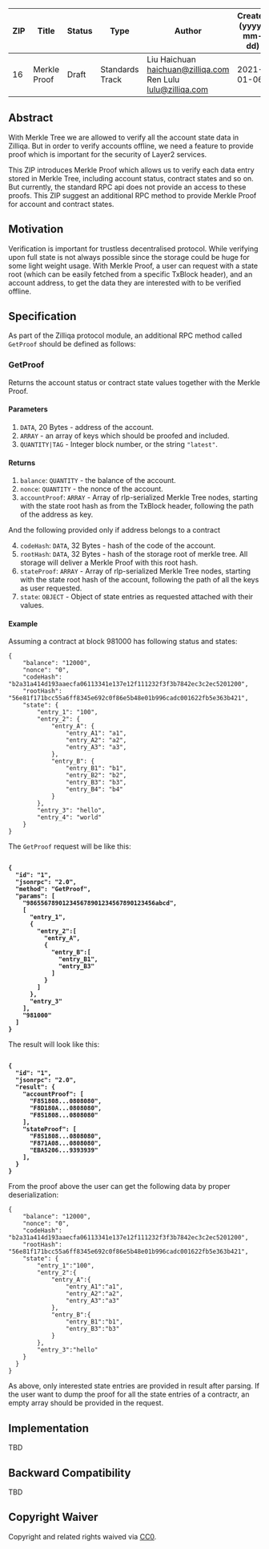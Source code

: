 | ZIP | Title | Status| Type | Author | Created (yyyy-mm-dd) | Updated (yyyy-mm-dd)
|--|--|--|--| -- | -- | -- |
| 16  | Merkle Proof | Draft | Standards Track  | Liu Haichuan <haichuan@zilliqa.com> <br> Ren Lulu <lulu@zilliqa.com> | 2021-01-06 | 2020-01-06

## Abstract

With Merkle Tree we are allowed to verify all the account state data in Zilliqa. But in order to verify accounts offline, we need a feature to provide proof which is important for the security of Layer2 services.

This ZIP introduces Merkle Proof which allows us to verify each data entry stored in Merkle Tree, including account status, contract states and so on. But currently, the standard RPC api does not provide an access to these proofs. This ZIP suggest an additional RPC method to provide Merkle Proof for account and contract states.

## Motivation

Verification is important for trustless decentralised protocol. While verifying upon full state is not always possible since the storage could be huge for some light weight usage. With Merkle Proof, a user 
can request with a state root (which can be easily fetched from a specific TxBlock header), and an account address, to get the data they are interested with to be verified offline.

## Specification

As part of the Zilliqa protocol module, an additional RPC method called `GetProof` should be defined as follows:

### GetProof

Returns the account status or contract state values together with the Merkle Proof.

#### Parameters

1. `DATA`, 20 Bytes - address of the account.
2. `ARRAY` - an array of keys which should be proofed and included.
3. `QUANTITY|TAG` - Integer block number, or the string `"latest"`.

#### Returns

1. `balance`: `QUANTITY` - the balance of the account.
2. `nonce`: `QUANTITY` - the nonce of the account.
3. `accountProof`: `ARRAY` - Array of rlp-serialized Merkle Tree nodes, starting with the state root hash as from the TxBlock header, following the path of the address as key.

And the following provided only if address belongs to a contract

4. `codeHash`: `DATA`, 32 Bytes - hash of the code of the account.
5. `rootHash`: `DATA`, 32 Bytes - hash of the storage root of merkle tree. All storage will deliver a Merkle Proof with this root hash.
6. `stateProof`: `ARRAY` - Array of rlp-serialized Merkle Tree nodes, starting with the state root hash of the account, following the path of all the keys as user requested.
7. `state`: `OBJECT` - Object of state entries as requested attached with their values.

#### Example

Assuming a contract at block 981000 has following status and states:
```
{
	"balance": "12000",
	"nonce": "0",
	"codeHash": "b2a31a414d193aaecfa06113341e137e12f111232f3f3b7842ec3c2ec5201200",
	"rootHash": "56e81f171bcc55a6ff8345e692c0f86e5b48e01b996cadc001622fb5e363b421",
	"state": {
		"entry_1": "100",
		"entry_2": {
			"entry_A": {
				"entry_A1": "a1",
				"entry_A2": "a2",
				"entry_A3": "a3",
			},
			"entry_B": {
				"entry_B1": "b1",
				"entry_B2": "b2",
				"entry_B3": "b3",
				"entry_B4": "b4"
			}
		},
		"entry_3": "hello",
		"entry_4": "world"
	}
}
```

The `GetProof` request will be like this:

<pre><code><b>
{
  "id": "1",
  "jsonrpc": "2.0",
  "method": "GetProof",
  "params": [
    "986556789012345678901234567890123456abcd",
    [  
      "entry_1", 
      {
        "entry_2":[
          "entry_A",
    	  {
    	    "entry_B":[
    		  "entry_B1",
    		  "entry_B3"
    		]
    	  }
    	]
      },
      "entry_3"
    ],
    "981000"
  ]
}
</b></code></pre>

The result will look like this:
<pre><code><b>
{
  "id": "1",
  "jsonrpc": "2.0",
  "result": {
  	"accountProof": [
  	  "F851808...0808080",
	  "F8D180A...0808080",
	  "F851808...0808080"
  	],
  	"stateProof": [
  	  "F851808...0808080",
	  "F871A08...0808080",
	  "EBA5206...9393939"
  	],
  }
}
</b></code></pre>

From the proof above the user can get the following data by proper deserialization:
```
{
	"balance": "12000",
	"nonce": "0",
  	"codeHash": "b2a31a414d193aaecfa06113341e137e12f111232f3f3b7842ec3c2ec5201200",
  	"rootHash": "56e81f171bcc55a6ff8345e692c0f86e5b48e01b996cadc001622fb5e363b421",
  	"state": {
  		"entry_1":"100",
  		"entry_2":{
  			"entry_A":{
  				"entry_A1":"a1",
  				"entry_A2":"a2",
  				"entry_A3":"a3"
  			},
  			"entry_B":{
  				"entry_B1":"b1",
  				"entry_B3":"b3"
  			}
		},
		"entry_3":"hello"
  	}
  }
}
```

As above, only interested state entries are provided in result after parsing. If the user want to dump the proof for all the state entries of a contractr, an empty array should be provided in the request.

## Implementation

TBD

## Backward Compatibility

TBD

## Copyright Waiver

Copyright and related rights waived via [CC0](https://creativecommons.org/publicdomain/zero/1.0/).